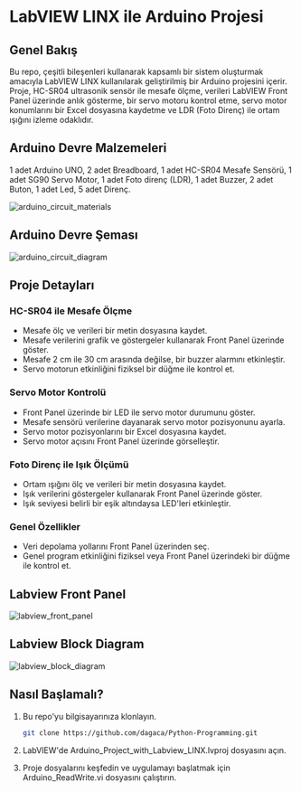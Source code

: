 # LabVIEW LINX ile Arduino Projesi

## Genel Bakış

Bu repo, çeşitli bileşenleri kullanarak kapsamlı bir sistem oluşturmak amacıyla LabVIEW LINX kullanılarak geliştirilmiş bir Arduino projesini içerir. Proje, HC-SR04 ultrasonik sensör ile mesafe ölçme, verileri LabVIEW Front Panel üzerinde anlık gösterme, bir servo motoru kontrol etme, servo motor konumlarını bir Excel dosyasına kaydetme ve LDR (Foto Direnç) ile ortam ışığını izleme odaklıdır.


## Arduino Devre Malzemeleri

1 adet Arduino UNO​, 2 adet Breadboard​, 1 adet HC-SR04 Mesafe Sensörü​, 1 adet SG90 Servo Motor​, 1 adet Foto direnç (LDR)​, 1 adet Buzzer​, 2 adet Buton​, 1 adet Led​, 5 adet Direnç.


![arduino_circuit_materials](https://github.com/dagaca/Arduino-Project-with-Labview-LINX/assets/80363244/7f6e147a-8385-4119-b8c7-ec819120a0b9)


## Arduino Devre Şeması​


![arduino_circuit_diagram](https://github.com/dagaca/Arduino-Project-with-Labview-LINX/assets/80363244/128362d4-34ea-42b5-9a47-97d477afe713)


## Proje Detayları
### HC-SR04 ile Mesafe Ölçme

- Mesafe ölç ve verileri bir metin dosyasına kaydet.
- Mesafe verilerini grafik ve göstergeler kullanarak Front Panel üzerinde göster.
- Mesafe 2 cm ile 30 cm arasında değilse, bir buzzer alarmını etkinleştir.
- Servo motorun etkinliğini fiziksel bir düğme ile kontrol et.

### Servo Motor Kontrolü
- Front Panel üzerinde bir LED ile servo motor durumunu göster.
- Mesafe sensörü verilerine dayanarak servo motor pozisyonunu ayarla.
- Servo motor pozisyonlarını bir Excel dosyasına kaydet.
- Servo motor açısını Front Panel üzerinde görselleştir.

### Foto Direnç ile Işık Ölçümü
- Ortam ışığını ölç ve verileri bir metin dosyasına kaydet.
- Işık verilerini göstergeler kullanarak Front Panel üzerinde göster.
- Işık seviyesi belirli bir eşik altındaysa LED'leri etkinleştir.

### Genel Özellikler
- Veri depolama yollarını Front Panel üzerinden seç.
- Genel program etkinliğini fiziksel veya Front Panel üzerindeki bir düğme ile kontrol et.


## Labview Front Panel​

![labview_front_panel](https://github.com/dagaca/Arduino-Project-with-Labview-LINX/assets/80363244/b0e4517e-e620-4ebb-b73d-1a187e81e0f6)


## Labview Block Diagram

![labview_block_diagram](https://github.com/dagaca/Arduino-Project-with-Labview-LINX/assets/80363244/be90e45d-4095-43aa-81d9-8a0a456e3142)


## Nasıl Başlamalı?​
1. Bu repo'yu bilgisayarınıza klonlayın.
   ```bash
   git clone https://github.com/dagaca/Python-Programming.git
   
2. LabVIEW'de Arduino_Project_with_Labview_LINX.lvproj dosyasını açın.

3. Proje dosyalarını keşfedin ve uygulamayı başlatmak için Arduino_ReadWrite.vi dosyasını çalıştırın.
